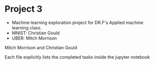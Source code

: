 # Project 3

* Machine learning exploration project for DR.F's Applied machine learning class.
* MNIST: Christian Gould
* UBER: Mitch Morrison

Mitch Morrison and Christian Gould

Each file explicitly lists the completed tasks inside the jupyter notebook
